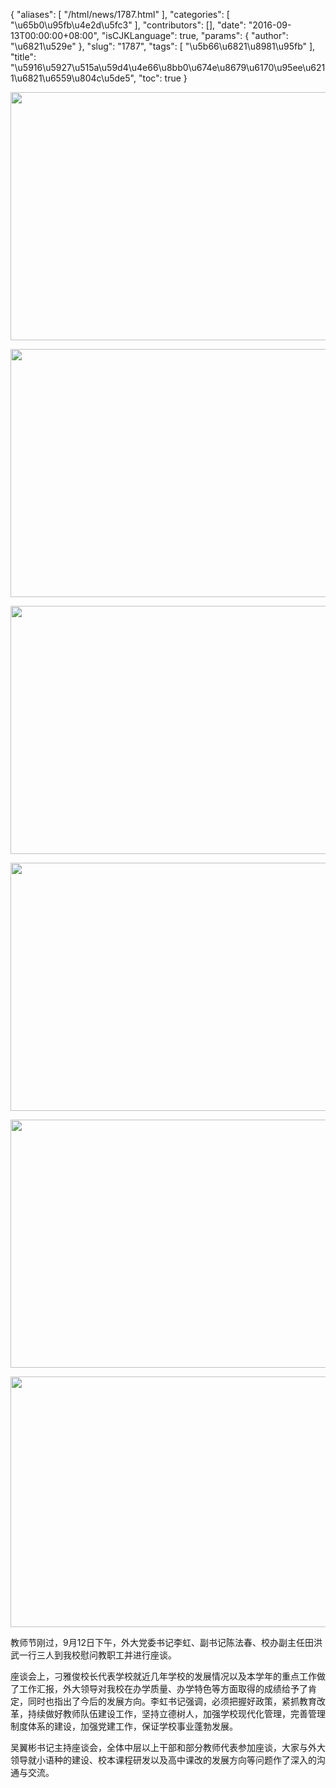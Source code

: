 {
    "aliases": [
        "/html/news/1787.html"
    ],
    "categories": [
        "\u65b0\u95fb\u4e2d\u5fc3"
    ],
    "contributors": [],
    "date": "2016-09-13T00:00:00+08:00",
    "isCJKLanguage": true,
    "params": {
        "author": "\u6821\u529e"
    },
    "slug": "1787",
    "tags": [
        "\u5b66\u6821\u8981\u95fb"
    ],
    "title": "\u5916\u5927\u515a\u59d4\u4e66\u8bb0\u674e\u8679\u6170\u95ee\u6211\u6821\u6559\u804c\u5de5",
    "toc": true
}


<img
    src="https://cdn.tfls.online/mirror/full/ccbc109191813529fffb5280ed586654a982be5f.jpg"
    style="display:block;margin-left:auto;margin-right:auto;"
    decoding="async"
    fetchpriority="auto"
    loading="lazy"
    height="397"
    width="600"
/>





<img
    src="https://cdn.tfls.online/mirror/full/42226155566075f92ef5112338801d6c6e1856d0.jpg"
    style="display:block;margin-left:auto;margin-right:auto;"
    decoding="async"
    fetchpriority="auto"
    loading="lazy"
    height="397"
    width="600"
/>





<img
    src="https://cdn.tfls.online/mirror/full/8100b01465f638220dafa2f5bc4ed6f1fb9208ab.jpg"
    style="display:block;margin-left:auto;margin-right:auto;"
    decoding="async"
    fetchpriority="auto"
    loading="lazy"
    height="397"
    width="600"
/>





<img
    src="https://cdn.tfls.online/mirror/full/780cafef64f1f2c0aecfc4976c9d75b445029293.jpg"
    style="display:block;margin-left:auto;margin-right:auto;"
    decoding="async"
    fetchpriority="auto"
    loading="lazy"
    height="397"
    width="600"
/>





<img
    src="https://cdn.tfls.online/mirror/full/d238e799fc4ed237482fbc60f877e0cdaf73d763.jpg"
    style="display:block;margin-left:auto;margin-right:auto;"
    decoding="async"
    fetchpriority="auto"
    loading="lazy"
    height="397"
    width="600"
/>





<img
    src="https://cdn.tfls.online/mirror/full/db502f9759fe75b641ad8fcba55ed86498519c15.jpg"
    style="display:block;margin-left:auto;margin-right:auto;"
    decoding="async"
    fetchpriority="auto"
    loading="lazy"
    height="401"
    width="600"
/>







教师节刚过，9月12日下午，外大党委书记李虹、副书记陈法春、校办副主任田洪武一行三人到我校慰问教职工并进行座谈。




座谈会上，刁雅俊校长代表学校就近几年学校的发展情况以及本学年的重点工作做了工作汇报，外大领导对我校在办学质量、办学特色等方面取得的成绩给予了肯定，同时也指出了今后的发展方向。李虹书记强调，必须把握好政策，紧抓教育改革，持续做好教师队伍建设工作，坚持立德树人，加强学校现代化管理，完善管理制度体系的建设，加强党建工作，保证学校事业蓬勃发展。




吴翼彬书记主持座谈会，全体中层以上干部和部分教师代表参加座谈，大家与外大领导就小语种的建设、校本课程研发以及高中课改的发展方向等问题作了深入的沟通与交流。




  



